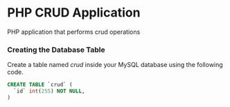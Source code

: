 # PHP CRUD Application

PHP application that performs crud operations

### ****Creating the Database Table****

Create a table named *crud* inside your MySQL database using the following code.

```sql
CREATE TABLE `crud` (
  `id` int(255) NOT NULL,
)
```
